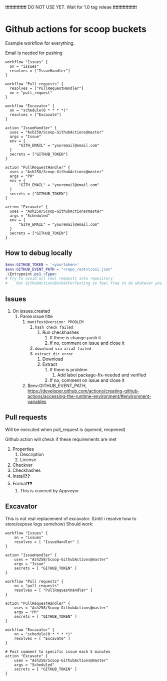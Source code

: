 ❗❗❗❗❗❗❗❗❗❗❗❗❗❗❗ DO NOT USE YET. Wait for 1.0 tag releae ❗❗❗❗❗❗❗❗❗❗❗❗❗❗❗❗❗

# Github actions for scoop buckets

Example workflow for everything.

Email is needed for pushing

```hcl
workflow "Issues" {
  on = "issues"
  resolves = ["IssueHandler"]
}

workflow "Pull requests" {
  resolves = ["PullRequestHandler"]
  on = "pull_request"
}

workflow "Excavator" {
  on = "schedule(0 * * * *)"
  resolves = ["Excavate"]
}

action "IssueHandler" {
  uses = "Ash258/Scoop-GithubActions@master"
  args = "Issue"
  env = {
      "GITH_EMAIL" = "youremail@email.com"
  }
  secrets = ["GITHUB_TOKEN"]
}

action "PullRequestHandler" {
  uses = "Ash258/Scoop-GithubActions@master"
  args = "PR"
  env = {
      "GITH_EMAIL" = "youremail@email.com"
  }
  secrets = ["GITHUB_TOKEN"]
}

action "Excavate" {
  uses = "Ash258/Scoop-GithubActions@master"
  args = "Scheduled"
  env = {
      "GITH_EMAIL" = "youremail@email.com"
  }
  secrets = ["GITHUB_TOKEN"]
}

```

## How to debug locally

```powershell
$env:GITHUB_TOKEN = '<yourtoken>'
$env:GITHUB_EVENT_PATH = "<repo_root>\cosi.json"
.\Entrypoint.ps1 <Type>
# Try to avoid all real requests into repository
#    but GithubActionsBucketForTesting so feel free to do whatever you want with this repo
```

## Issues

1. On issues.created
    1. Parse issue title
        1. `manifest@version: PROBLEM`
            1. `hash check failed`
                1. Run checkhashes
                    1. If there is change push it
                    1. If no, comment on issue and close it
            1. `download via aria2 failed`
            1. `extract_dir error`
                1. Download
                1. Extract
                    1. If there is problem
                        1. Add label package-fix-needed and verified
                    1. If no, comment on issue and close it
        1. $env:GITHUB_EVENT_PATH, <https://developer.github.com/actions/creating-github-actions/accessing-the-runtime-environment/#environment-variables>

## Pull requests

Will be executed when pull_request is (opened, reopened)

Github action will check if these requirements are met

1. Properties
    1. Description
    1. License
1. Checkver
1. Checkhashes
1. Install❓❓
1. Format❓❓
    1. This is covered by Appveyor

## Excavator

This is not real replacement of excavator. (Until i resolve how to store/expose logs somehow)
Should work:

```HCL
workflow "Issues" {
    on = "issues"
    resolves = [ "IssueHandler" ]
}

action "IssueHandler" {
    uses = "Ash258/Scoop-GithubActions@master"
    args = "Issue"
    secrets = [ "GITHUB_TOKEN" ]
}

workflow "Pull requests" {
    on = "pull_requests"
    resolves = [ "PullRequestHandler" ]
}

action "PullRequestHandler" {
    uses = "Ash258/Scoop-GithubActions@master"
    args = "PR"
    secrets = [ "GITHUB_TOKEN" ]
}

workflow "Excavator" {
    on = "schedule(0 * * * *)"
    resolves = [ "Excavate" ]
}

# Post comment to specific issue each 5 minutes
action "Excavate" {
    uses = "Ash258/Scoop-GithubActions@master"
    args = "Scheduled"
    secrets = [ "GITHUB_TOKEN" ]
}
```
